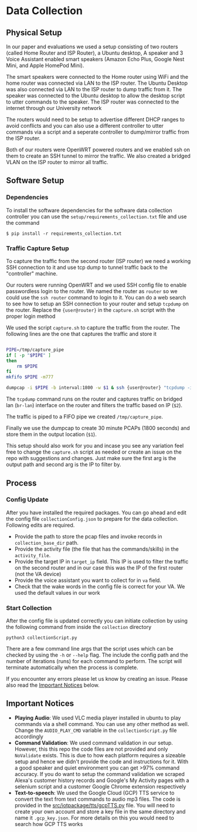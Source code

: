 # Data Collection

## Physical Setup

In our paper and evaluations we used a setup consisting of two routers (called Home Router and ISP Router), a Ubuntu desktop, A speaker and 3 Voice Assistant enabled smart speakers (Amazon Echo Plus, Google Nest Mini, and Apple HomePod Mini).

The smart speakers were connected to the Home router using WiFi and the home router was connected via LAN to the ISP router. The Ubuntu Desktop was also connected via LAN to the ISP router to dump traffic from it. The speaker was connected to the Ubuntu desktop to allow the desktop script to utter commands to the speaker. The ISP router was connected to the internet through our University network

The routers would need to be setup to advertise different DHCP ranges to avoid conflicts and you can also use a different controller to utter commands via a script and a seperate controller to dump/mirror traffic from the ISP router.

Both of our routers were OpenWRT powered routers and we enabled ssh on them to create an SSH tunnel to mirror the traffic. We also created a bridged VLAN on the ISP router to mirror all traffic.

## Software Setup

### Dependencies

To install the software dependencies for the software data collection controller you can use the `setup/requirements_collection.txt` file and use the command

```console
$ pip install -r requirements_collection.txt
```

### Traffic Capture Setup

To capture the traffic from the second router (ISP router) we need a working SSH connection to it and use tcp dump to tunnel traffic back to the "controller" machine.

Our routers were running OpenWRT and we used SSH config file to enable passwordless login to the router. We named the router as `router` so we could use the `ssh router` command to login to it. You can do a web search to see how to setup an SSH connection to your router and setup `tcpdump` on the router. Replace the `{user@router}` in the `capture.sh` script with the proper login method

We used the script `capture.sh` to capture the traffic from the router. The following lines are the one that captures the traffic and store it

```sh

PIPE=/tmp/capture_pipe
if [ -p "$PIPE" ]
then
	rm $PIPE
fi
mkfifo $PIPE -m777

dumpcap -i $PIPE -b interval:1800 -w $1 & ssh {user@router} "tcpdump -i br-lan -nn -s0 -U -w - host $2" > $PIPE
```

The `tcpdump` command runs on the router and captures traffic on bridged lan (`br-lan`) interface on the router and filters the traffic based on IP (`$2`). 

The traffic is piped to a FIFO pipe we created `/tmp/capture_pipe`.

Finally we use the dumpcap to create 30 minute PCAPs (1800 seconds) and store them in the output location (`$1`).

This setup should also work for you and incase you see any variation feel free to change the `capture.sh` script as needed or create an issue on the repo with suggestions and changes. Just make sure the first arg is the output path and second arg is the IP to filter by.


## Process

### Config Update

After you have installed the required packages. You can go ahead and edit the config file `collectionConfig.json` to prepare for the data collection. Following edits are required.

- Provide the path to store the pcap files and invoke records in `collection_base_dir` path. 
- Provide the activity file (the file that has the commands/skills) in the `activity_file`.
- Provide the target IP in `target_ip` field. This IP is used to filter the traffic on the second router and in our case this was the IP of the first router (not the VA device)
- Provide the voice assistant you want to collect for in `va` field.
- Check that the wake words in the config file is correct for your VA. We used the default values in our work

### Start Collection

After the config file is updated correctly you can initiate collection by using the following command from inside the `collection` directory

```console
python3 collectionScript.py
```

There are a few command line args that the script uses which can be checked by using the `-h` or `--help` flag. The include the config path and the number of iterations (runs) for each command to perform. The script will terminate automatically when the process is complete.

If you encounter any errors please let us know by creating an issue. Please also read the [Important Notices](#important-notes) below.

## Important Notices

- **Playing Audio**: We used VLC media player installed in ubuntu to play commands via a shell command. You can use any other method as well. Change the `AUDIO_PLAY_CMD` variable in the `collectionScript.py` file accordingly
- **Command Validation**: We used command validation in our setup. However, this this repo the code files are not provided and only `NoValidate` exists. This is due to how each platform requires a sizeable setup and hence we didn't provide the code and instructions for it. With a good speaker and quiet environment you can get >97% command accuracy. If you do want to setup the command validation we scraped Alexa's customer history records and Google's My Activity pages with a selenium script and a customer Google Chrome extension respectively
- **Text-to-speech**: We used the Google Cloud (GCP) TTS service to convert the text from text commands to audio mp3 files. The code is provided in the [src/iotpackage/tts/gcpTTS.py](/src/iotpackage/tts/gcpTTS.py) file. You will need to create your own account and store a key file in the same directory and name it `.gcp_key.json`. For more details on this you would need to search how GCP TTS works
